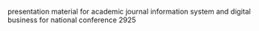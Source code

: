 presentation material for academic journal information system and digital business for national conference 2925
